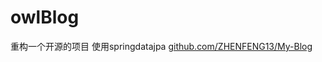 # owlBlog
重构一个开源的项目 使用springdatajpa [github.com/ZHENFENG13/My-Blog](https://github.com/ZHENFENG13/My-Blog)
